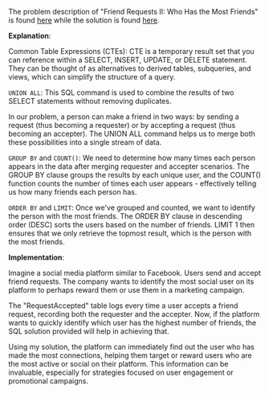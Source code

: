 The problem description of "Friend Requests II: Who Has the Most Friends" is found [here](https://leetcode.com/problems/friend-requests-ii-who-has-the-most-friends/description/) while the solution is found [here](https://github.com/aurimas13/Solutions-To-Problems/blob/main/LeetCode/SQL%20Solutions/Friend%20Requests%20II%3A%20Who%20Has%20the%20Most%20Friends/friend.sql).

**Explanation**:

Common Table Expressions (CTEs): CTE is a temporary result set that you can reference within a SELECT, INSERT, UPDATE, or DELETE statement. They can be thought of as alternatives to derived tables, subqueries, and views, which can simplify the structure of a query.

`UNION ALL`: This SQL command is used to combine the results of two SELECT statements without removing duplicates.

In our problem, a person can make a friend in two ways: by sending a request (thus becoming a requester) or by accepting a request (thus becoming an accepter). The UNION ALL command helps us to merge both these possibilities into a single stream of data.

`GROUP BY` and `COUNT()`: We need to determine how many times each person appears in the data after merging requester and accepter scenarios. The GROUP BY clause groups the results by each unique user, and the COUNT() function counts the number of times each user appears - effectively telling us how many friends each person has.

`ORDER BY` and `LIMIT`: Once we've grouped and counted, we want to identify the person with the most friends. The ORDER BY clause in descending order (DESC) sorts the users based on the number of friends. LIMIT 1 then ensures that we only retrieve the topmost result, which is the person with the most friends.

**Implementation**:

Imagine a social media platform similar to Facebook. Users send and accept friend requests. The company wants to identify the most social user on its platform to perhaps reward them or use them in a marketing campaign.

The "RequestAccepted" table logs every time a user accepts a friend request, recording both the requester and the accepter. Now, if the platform wants to quickly identify which user has the highest number of friends, the SQL solution provided will help in achieving that.

Using my solution, the platform can immediately find out the user who has made the most connections, helping them target or reward users who are the most active or social on their platform. This information can be invaluable, especially for strategies focused on user engagement or promotional campaigns.
